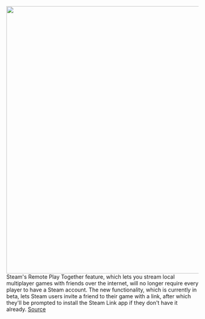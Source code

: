 <img src='https://cdn.vox-cdn.com/thumbor/bCldKmBtpTI17DKK68t3Hggm39U=/0x0:789x526/1200x800/filters:focal(332x200:458x326)/cdn.vox-cdn.com/uploads/chorus_image/image/68872501/remote_play_together.0.jpg' width='700px' /><br/>
Steam's Remote Play Together feature, which lets you stream local multiplayer games with friends over the internet, will no longer require every player to have a Steam account. The new functionality, which is currently in beta, lets Steam users invite a friend to their game with a link, after which they'll be prompted to install the Steam Link app if they don't have it already.
<a href='https://www.theverge.com/2021/2/25/22300768/steam-remote-play-together-no-account-required-beta'> Source <a/>